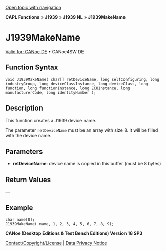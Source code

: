 [Open topic with navigation](../../../../../../CANoeDEFamily.htm#Topics/CAPLFunctions/J1939/J1939NodeLayer/Functions/CAPLfunctionJ1939MakeName.md)

**CAPL Functions** » **J1939** » **J1939 NL** » **J1939MakeName**

# J1939MakeName

[Valid for: CANoe DE](../../../../Shared/FeatureAvailability.md) • CANoe4SW DE

## Function Syntax

```plaintext
void J1939MakeName( char[] retDeviceName, long selfConfiguring, long industryGroup, long deviceClassInstance, long deviceClass, long function, long functionInstance, long ECUInstance, long manufacturerCode, long identityNumber );
```

## Description

This function creates a J1939 device name.

The parameter `retDeviceName` must be an array with size 8. It will be filled with the device name.

## Parameters

- **retDeviceName**: device name is copied in this buffer (must be 8 bytes)

## Return Values

—

## Example

```plaintext
char name[8];
J1939MakeName( name, 1, 2, 3, 4, 5, 6, 7, 8, 9);
```

**CANoe (Desktop Editions & Test Bench Editions) Version 18 SP3**

[Contact/Copyright/License](../../../../Shared/ContactCopyrightLicense.md) | [Data Privacy Notice](https://www.vector.com/int/en/company/get-info/privacy-policy/)
